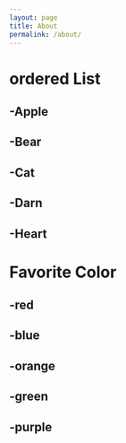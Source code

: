 ```yaml
---
layout: page
title: About
permalink: /about/
---
```


# ordered List

## -Apple

## -Bear

## -Cat

## -Darn

## -Heart

# Favorite Color

## -red

## -blue

## -orange

## -green

## -purple
